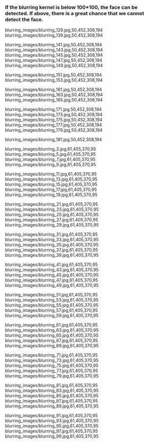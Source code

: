 ### If the blurring kernel is below 100*100, the face can be detected. If above, there is a great chance that we cannot detect the face. 

blurring_images/blurring_129.jpg,50,452,308,194
blurring_images/blurring_139.jpg,50,452,308,194

blurring_images/blurring_141.jpg,50,452,308,194
blurring_images/blurring_143.jpg,50,452,308,194
blurring_images/blurring_145.jpg,50,452,308,194
blurring_images/blurring_147.jpg,50,452,308,194
blurring_images/blurring_149.jpg,50,452,308,194

blurring_images/blurring_151.jpg,50,452,308,194
blurring_images/blurring_153.jpg,50,452,308,194

blurring_images/blurring_161.jpg,50,452,308,194
blurring_images/blurring_163.jpg,50,452,308,194
blurring_images/blurring_165.jpg,50,452,308,194

blurring_images/blurring_171.jpg,50,452,308,194
blurring_images/blurring_173.jpg,50,452,308,194
blurring_images/blurring_175.jpg,50,452,308,194
blurring_images/blurring_177.jpg,50,452,308,194
blurring_images/blurring_179.jpg,50,452,308,194

blurring_images/blurring_181.jpg,50,452,308,194


blurring_images/blurring_3.jpg,61,405,370,95
blurring_images/blurring_5.jpg,61,405,370,95
blurring_images/blurring_7.jpg,61,405,370,95
blurring_images/blurring_9.jpg,61,405,370,95

blurring_images/blurring_11.jpg,61,405,370,95
blurring_images/blurring_13.jpg,61,405,370,95
blurring_images/blurring_15.jpg,61,405,370,95
blurring_images/blurring_17.jpg,61,405,370,95
blurring_images/blurring_19.jpg,61,405,370,95

blurring_images/blurring_21.jpg,61,405,370,95
blurring_images/blurring_23.jpg,61,405,370,95
blurring_images/blurring_25.jpg,61,405,370,95
blurring_images/blurring_27.jpg,61,405,370,95
blurring_images/blurring_29.jpg,61,405,370,95

blurring_images/blurring_31.jpg,61,405,370,95
blurring_images/blurring_33.jpg,61,405,370,95
blurring_images/blurring_35.jpg,61,405,370,95
blurring_images/blurring_37.jpg,61,405,370,95
blurring_images/blurring_39.jpg,61,405,370,95

blurring_images/blurring_41.jpg,61,405,370,95
blurring_images/blurring_43.jpg,61,405,370,95
blurring_images/blurring_45.jpg,61,405,370,95
blurring_images/blurring_47.jpg,61,405,370,95
blurring_images/blurring_49.jpg,61,405,370,95

blurring_images/blurring_51.jpg,61,405,370,95
blurring_images/blurring_53.jpg,61,405,370,95
blurring_images/blurring_55.jpg,61,405,370,95
blurring_images/blurring_57.jpg,61,405,370,95
blurring_images/blurring_59.jpg,61,405,370,95

blurring_images/blurring_61.jpg,61,405,370,95
blurring_images/blurring_63.jpg,61,405,370,95
blurring_images/blurring_65.jpg,61,405,370,95
blurring_images/blurring_67.jpg,61,405,370,95
blurring_images/blurring_69.jpg,61,405,370,95

blurring_images/blurring_71.jpg,61,405,370,95
blurring_images/blurring_73.jpg,61,405,370,95
blurring_images/blurring_75.jpg,61,405,370,95
blurring_images/blurring_77.jpg,61,405,370,95
blurring_images/blurring_79.jpg,61,405,370,95

blurring_images/blurring_81.jpg,61,405,370,95
blurring_images/blurring_83.jpg,61,405,370,95
blurring_images/blurring_85.jpg,61,405,370,95
blurring_images/blurring_87.jpg,61,405,370,95
blurring_images/blurring_89.jpg,61,405,370,95

blurring_images/blurring_91.jpg,61,405,370,95
blurring_images/blurring_93.jpg,61,405,370,95
blurring_images/blurring_95.jpg,61,405,370,95
blurring_images/blurring_97.jpg,61,405,370,95
blurring_images/blurring_99.jpg,61,405,370,95